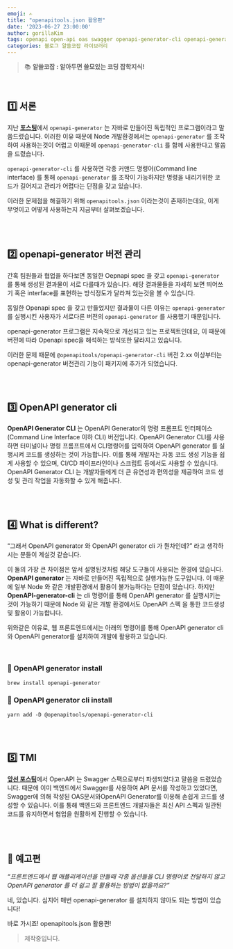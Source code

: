 ```yaml
---
emoji: ✍️
title: "openapitools.json 활용편"
date: '2023-06-27 23:00:00'
author: gorillaKim
tags: openapi open-api oas swagger openapi-generator-cli openapi-generator openapitools
categories: 블로그 알쓸코잡 라이브러리
---
```


> 📚 **알쓸코잡 : 알아두면 쓸모있는 코딩 잡학지식!**

<br>

## 1️⃣ 서론


지난 [**포스팅**](https://gorillakim.github.io/openapi-generator-cli/)에서 `openapi-generator` 는 자바로 만들어진 독립적인 프로그램이라고 말씀드렸습니다. 이러한 이유 때문에 Node 개발환경에서는 `openapi-generator` 를 조작하여 사용하는것이 어렵고 이때문에 `openapi-generator-cli` 를 함께 사용한다고 말씀을 드렸습니다.

`openapi-generator-cli` 를 사용하면 각종 커맨드 명령어(Command line interface) 를 통해 `openapi-generator` 를 조작이 가능하지만 명령을 내리기위한 코드가 길어지고 관리가 어렵다는 단점을 갖고 있습니다.

이러한 문제점을 해결하기 위해 `openapitools.json` 이라는것이 존재하는데요, 이게 무엇이고 어떻게 사용하는지 지금부터 살펴보겠습니다.

<br>
<br>


## 2️⃣ openapi-generator 버전 관리

간혹 팀원들과 협업을 하다보면 동일한 Oepnapi spec 을 갖고 `openapi-generator` 를 통해 생성된 결과물이 서로 다를때가 있습니다. 해당 결과물들을 자세히 보면 띄어쓰기 혹은 interface를 표현하는 방식정도가 달라져 있는것을 볼 수 있습니다.

동일한 Openapi spec 을 갖고 만들었지만 결과물이 다른 이유는 `openapi-generator` 를 실행시킨 사용자가 서로다른 버전의 `openapi-generator` 를 사용했기 때문입니다.

openapi-generator 프로그램은 지속적으로 개선되고 있는 프로젝트인데요, 이 때문에 버전에 따라 Openapi spec을 해석하는 방식또한 달라지고 있습니다.

이러한 문제 때문에 `@openapitools/openapi-generator-cli` 버전 2.xx 이상부터는 openapi-generator 버전관리 기능이 패키지에 추가가 되었습니다.


<br>
<br>

## 3️⃣ OpenAPI generator cli

**OpenAPI Generator CLI** 는 OpenAPI Generator의 명령 프롬프트 인터페이스(Command Line Interface 이하 CLI) 버전입니다. OpenAPI Generator CLI를 사용하면 터미널이나 명령 프롬프트에서 CLI명령어를 입력하여 OpenAPI generator 를 실행시켜 코드를 생성하는 것이 가능합니다. 이를 통해 개발자는 자동 코드 생성 기능을 쉽게 사용할 수 있으며, CI/CD 파이프라인이나 스크립트 등에서도 사용할 수 있습니다. OpenAPI Generator CLI 는 개발자들에게 더 큰 유연성과 편의성을 제공하여 코드 생성 및 관리 작업을 자동화할 수 있게 해줍니다.

<br>
<br>

## 4️⃣ What is different?

“그래서 OpenAPI generator 와 OpenAPI generator cli 가 뭔차인데?” 라고 생각하시는 분들이 계실것 같습니다.

이 둘의 가장 큰 차이점은 앞서 설명된것처럼 해당 도구들이 사용되는 환경에 있습니다. **OpenAPI generator** 는 자바로 만들어진 독립적으로 실행가능한 도구입니다. 이 때문에 일부 Node 와 같은 개발환경에서 활용이 불가능하다는 단점이 있습니다. 하지만 **OpenAPI-generator-cli** 는 cli 명령어를 통해 OpenAPI generator 를 실행시키는 것이 가능하기 때문에 Node 와 같은 개발 환경에서도 OpenAPI 스펙 을 통한 코드생성 및 활용이 가능합니다.

위와같은 이유로, 웹 프론트엔드에서는 아래의 명령어를 통해 OpenAPI generator cli 와 OpenAPI generator를 설치하여 개발에 활용하고 있습니다.

<br>

### 🔽 OpenAPI generator install

```
brew install openapi-generator 
```

### 🔽 OpenAPI generator cli install

```
yarn add -D @openapitools/openapi-generator-cli
```

<br>
<br>

## 5️⃣ TMI

[**앞선 포스팅**](https://gorillakim.github.io/open-api-and-openapi/)에서 OpenAPI 는 Swagger 스팩으로부터 파생되었다고 말씀을 드렸었습니다. 때문에 이미 백엔드에서 Swagger를 사용하여 API 문서를 작성하고 있었다면, Swagger에 의해 작성된 OAS문서와OpenAPI Generator를 이용해 손쉽게 코드를 생성할 수 있습니다. 이를 통해 백엔드와 프론트엔드 개발자들은 최신 API 스펙과 일관된 코드를 유지하면서 협업을 원활하게 진행할 수 있습니다.

<br>
<br>

## 🔖 예고편

_“프론트엔드에서 웹 애플리케이션을 만들때 각종 옵션들을 CLI 명령어로 전달하지 않고 OpenAPI generator 를 더 쉽고 잘 활용하는 방법이 없을까요?”_

네, 있습니다. 심지어 매번 openapi-generator 를 설치하지 않아도 되는 방법이 있습니다!

바로 가시죠! openapitools.json 활용편!

> 제작중입니다.

<br>
<br>

```toc

```
<!--stackedit_data:
eyJoaXN0b3J5IjpbOTIwNzU0NTg5XX0=
-->